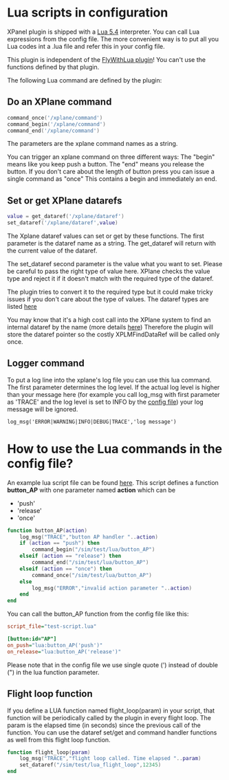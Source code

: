 # Lua scripts in configuration

XPanel plugin is shipped with a [Lua 5.4](http://www.lua.org/) interpreter. You can call Lua expressions from the config file.
The more convenient way is to put all you Lua codes int a .lua file and refer this in your config file.

This plugin is independent of the [FlyWithLua plugin](https://github.com/X-Friese/FlyWithLua)! You can't use the functions defined by that plugin.

The following Lua command are defined by the plugin:

## Do an XPlane command
```lua 
command_once('/xplane/command')
command_begin('/xplane/command')
command_end('/xplane/command')
```
The parameters are the xplane command names as a string.

You can trigger an xplane command on three different ways: The "begin" means like you keep push a button.
The "end" means you release the button. If you don't care about the length of button press you can issue a single command as "once"
This contains a begin and immediately an end.

## Set or get XPlane datarefs
```lua
value = get_dataref('/xplane/dataref')
set_dataref('/xplane/dataref',value)
```
The Xplane dataref values can set or get by these functions. The first parameter is the dataref name as a string.
The get_dataref will return with the current value of the dataref.

The set_dataref second parameter is the value what you want to set. Please be careful to pass the right type of value here.
XPlane checks the value type and reject it if it doesn't match with the required type of the dataref.

The plugin tries to convert it to the required type but it could make tricky issues if you don't care about the type of values.
The dataref types are listed [here](https://developer.x-plane.com/sdk/XPLMDataAccess/#XPLMDataTypeID)

You may know that it's a high cost call into the XPlane system to find an internal dataref by the name (more details [here](https://developer.x-plane.com/sdk/XPLMDataAccess/)) Therefore the plugin will 
store the dataref pointer so the costly XPLMFindDataRef will be called only once.

## Logger command
To put a log line into the xplane's log file you can use this lua command. 
The first parameter determines the log level. If the actual log level is higher than your message here (for example you call log_msg with first parameter as 'TRACE' and the log level is set to INFO by the [config file](configuration.md)) 
your log message will be ignored.

```
log_msg('ERROR|WARNING|INFO|DEBUG|TRACE','log message')
```

# How to use the Lua commands in the config file?
An example lua script file can be found [here](../test/test-script.lua). This script defines a function **button_AP** with one parameter named **action** which can be
* 'push'
* 'release'
* 'once'

```lua
function button_AP(action)
    log_msg("TRACE","button AP handler "..action)
    if (action == "push") then
        command_begin("/sim/test/lua/button_AP")
    elseif (action == "release") then
        command_end("/sim/test/lua/button_AP")
    elseif (action == "once") then
        command_once("/sim/test/lua/button_AP")
    else
        log_msg("ERROR","invalid action parameter "..action) 
    end
end
```
You can call the button_AP function from the config file like this:
```ini
script_file="test-script.lua"

[button:id="AP"] 
on_push="lua:button_AP('push')"
on_release="lua:button_AP('release')"
```
Please note that in the config file we use single quote (') instead of double (") in the lua function parameter.

## Flight loop function
If you define a LUA function named flight_loop(param) in your script, that function will be periodically called by the plugin in every flight loop.
The param is the elapsed time (in seconds) since the previous call of the function.
You can use the dataref set/get and command handler functions as well from this flight loop function.

```lua
function flight_loop(param)
    log_msg("TRACE","flight loop called. Time elapsed "..param)
    set_dataref("/sim/test/lua_flight_loop",12345)
end
```
